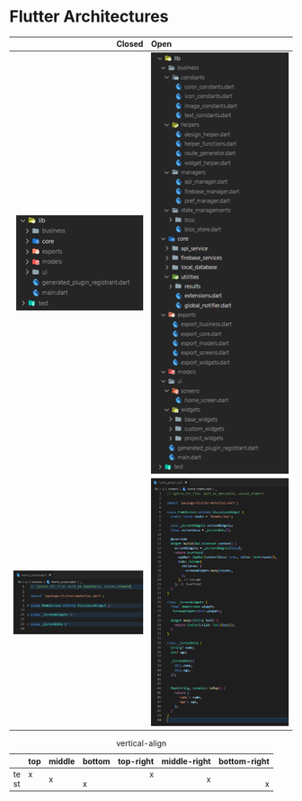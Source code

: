 # Flutter Architectures

| Closed  | Open |
| ---: | :--- |
| ![](https://raw.githubusercontent.com/ciyabox/Flutter_Architectures/master/images/flutter_arc_1.PNG)  | ![](https://raw.githubusercontent.com/ciyabox/Flutter_Architectures/master/images/flutter_arc_2.PNG)  |
| ![](https://raw.githubusercontent.com/ciyabox/Flutter_Architectures/master/images/flutter_arc_3.PNG)  | ![](https://raw.githubusercontent.com/ciyabox/Flutter_Architectures/master/images/flutter_arc_4.PNG)  |

<table id="verticalalign">
    <caption>vertical-align</caption>
    <thead>
        <tr>
            <th></th>
            <th>top</th>
            <th>middle</th>
            <th>bottom</th>
            <th>top-right</th>
            <th>middle-right</th>
            <th>bottom-right</th>
        </tr>
    </thead>
    <tbody>
        <tr>
            <td align="left">te<br>st</td>
            <td align="left" valign="top">x</td>
            <td align="left" valign="middle">x</td>
            <td align="left" valign="bottom">x</td>
            <td align="right" valign="top">x</td>
            <td align="right" valign="middle">x</td>
            <td align="right" valign="bottom">x</td>
        </tr>
    </tbody>
</table>
